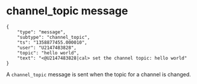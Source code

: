 # channel_topic message

	{
		"type": "message",
		"subtype": "channel_topic",
		"ts": "1358877455.000010",
		"user": "U2147483828",
		"topic": "hello world",
		"text": "<@U2147483828|cal> set the channel topic: hello world"
	}

A `channel_topic` message is sent when the topic for a channel is changed.
